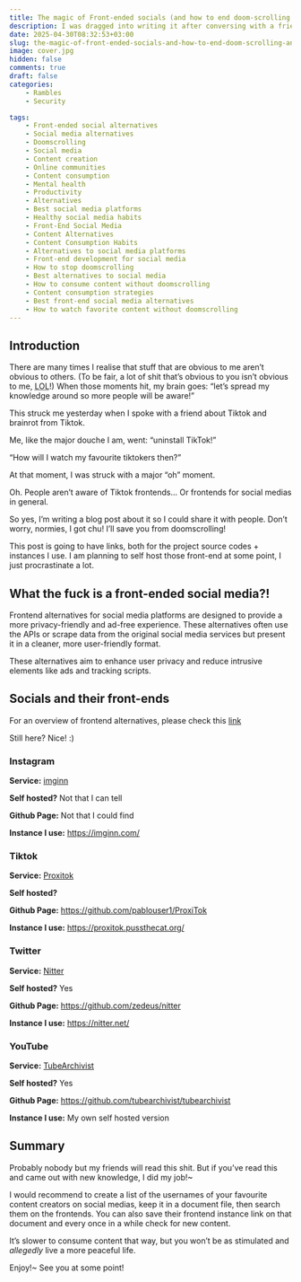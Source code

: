 ```yaml
---
title: The magic of Front-ended socials (and how to end doom-scrolling and still watch your favourite content)
description: I was dragged into writing it after conversing with a friend about TikTok.
date: 2025-04-30T08:32:53+03:00
slug: the-magic-of-front-ended-socials-and-how-to-end-doom-scrolling-and-still-watch-your-favourite-content
image: cover.jpg
hidden: false
comments: true
draft: false
categories:
    - Rambles
    - Security

tags:
    - Front-ended social alternatives
    - Social media alternatives
    - Doomscrolling
    - Social media
    - Content creation
    - Online communities
    - Content consumption
    - Mental health
    - Productivity
    - Alternatives
    - Best social media platforms
    - Healthy social media habits
    - Front-End Social Media
    - Content Alternatives
    - Content Consumption Habits
    - Alternatives to social media platforms
    - Front-end development for social media
    - How to stop doomscrolling
    - Best alternatives to social media
    - How to consume content without doomscrolling
    - Content consumption strategies
    - Best front-end social media alternatives
    - How to watch favorite content without doomscrolling
---
```

## Introduction
There are many times I realise that stuff that are obvious to me aren’t obvious to others. (To be fair, a lot of shit that’s obvious to you isn’t obvious to me, <abbr title="Laugh out loud">LOL</abbr>!) When those moments hit, my brain goes: “let’s spread my knowledge around so more people will be aware!” 

This struck me yesterday when I spoke with a friend about Tiktok and brainrot from Tiktok.

Me, like the major douche I am, went: “uninstall TikTok!”

“How will I watch my favourite tiktokers then?”

At that moment, I was struck with a major “oh” moment. 

Oh. People aren’t aware of Tiktok frontends... Or frontends for social medias in general.

So yes, I’m writing a blog post about it so I could share it with people. Don’t worry, normies, I got chu! I’ll save you from doomscrolling!

This post is going to have links, both for the project source codes + instances I use. I am planning to self host those front-end at some point, I just procrastinate a lot.

## What the fuck is a front-ended social media?!
Frontend alternatives for social media platforms are designed to provide a more privacy-friendly and ad-free experience. These alternatives often use the APIs or scrape data from the original social media services but present it in a cleaner, more user-friendly format.

These alternatives aim to enhance user privacy and reduce intrusive elements like ads and tracking scripts. 

## Socials and their front-ends
For an overview of frontend alternatives, please check this [link](https://github.com/mendel5/alternative-front-ends)

Still here? Nice! :)

### Instagram
**Service:** [imginn](https://imginn.com/)

**Self hosted?** Not that I can tell

**Github Page:** Not that I could find

**Instance I use:** https://imginn.com/

### Tiktok
**Service:** [Proxitok](https://proxitok.pussthecat.org/)

**Self hosted?** 

**Github Page:** https://github.com/pablouser1/ProxiTok

**Instance I use:** https://proxitok.pussthecat.org/

### Twitter
**Service:** [Nitter](https://nitter.net/)

**Self hosted?** Yes

**Github Page:** https://github.com/zedeus/nitter

**Instance I use:** https://nitter.net/

### YouTube
**Service:** [TubeArchivist](https://github.com/tubearchivist/tubearchivist)

**Self hosted?** Yes

**Github Page:** https://github.com/tubearchivist/tubearchivist

**Instance I use:** My own self hosted version

## Summary
Probably nobody but my friends will read this shit. But if you’ve read this and came out with new knowledge, I did my job!~

I would recommend to create a list of the usernames of your favourite content creators on social medias, keep it in a document file, then search them on the frontends. You can also save their frontend instance link on that document and every once in a while check for new content.

It’s slower to consume content that way, but you won’t be as stimulated and *allegedly* live a more peaceful life.

Enjoy!~ See you at some point!